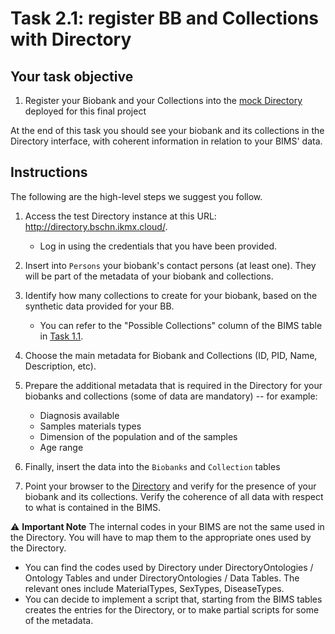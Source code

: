 # Task 2.1: register BB and Collections with Directory

## Your task objective

1. Register your Biobank and your Collections into the [mock
   Directory](https://directory.bbmri-school.cloud-ip.cc) deployed
   for this final project

At the end of this task you should see your biobank and its
collections in the Directory interface, with
coherent information in relation to your BIMS' data.

## Instructions

The following are the high-level steps we suggest you follow.

1. Access the test Directory instance at this URL: <http://directory.bschn.ikmx.cloud/>.
    * Log in using the credentials that you have been provided.
2. Insert into `Persons` your biobank's contact persons (at least one). They
   will be part of the metadata of your biobank and collections.
3. Identify how many collections to create for your biobank, based on the synthetic data provided for your BB.
   * You can refer to the "Possible Collections" column of the BIMS table in [Task 1.1](../task-1.1/README.md).
4. Choose the main metadata for Biobank and Collections (ID, PID, Name, Description, etc).
5. Prepare the additional metadata that is required in the Directory for your
   biobanks and collections (some of data are mandatory) -- for example:
    - Diagnosis available
    - Samples materials types
    - Dimension of the population and of the samples
    - Age range

6. Finally, insert the data into the `Biobanks` and `Collection` tables
7. Point your browser to the [Directory](http://directory.bschn.ikmx.cloud/) and
   verify for the presence of your biobank and its collections. Verify the
   coherence of all data with respect to what is contained in the BIMS.

⚠️ **Important Note** The internal codes in your BIMS are not the same used in the Directory. You will have to map
them to the appropriate ones used by the Directory.
* You can find the codes used by Directory under DirectoryOntologies / Ontology
  Tables and under DirectoryOntologies / Data Tables.  The
  relevant ones include MaterialTypes, SexTypes, DiseaseTypes.
* You can decide to implement a script that, starting from the BIMS tables
  creates the entries for the Directory, or to make partial scripts for some of the metadata.
